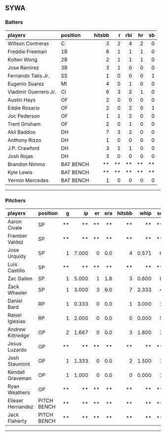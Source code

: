 ## SYWA

### Batters

 
|players               |position  | hitsbb|  r| rbi| hr| sb| 
|:---------------------|:---------|------:|--:|---:|--:|--:| 
|Willson Contreras     |C         |      3|  2|   4|  2|  0| 
|Freddie Freeman       |1B        |      8|  1|   1|  1|  0| 
|Kolten Wong           |2B        |      2|  1|   1|  1|  0| 
|Jose Ramirez          |3B        |      3|  1|   0|  0|  0| 
|Fernando Tatis Jr.    |SS        |      1|  0|   0|  0|  1| 
|Eugenio Suarez        |MI        |      4|  0|   1|  0|  0| 
|Vladimir Guerrero Jr. |CI        |      6|  3|   2|  1|  0| 
|Austin Hays           |OF        |      2|  0|   0|  0|  0| 
|Eddie Rosario         |OF        |      2|  0|   2|  0|  1| 
|Joc Pederson          |OF        |      1|  1|   2|  0|  0| 
|Trent Grisham         |OF        |      2|  0|   1|  0|  0| 
|Akil Baddoo           |DH        |      7|  3|   2|  0|  0| 
|Anthony Rizzo         |DH        |      1|  0|   0|  0|  0| 
|J.P. Crawford         |DH        |      3|  1|   1|  0|  0| 
|Josh Rojas            |DH        |      3|  0|   0|  0|  0| 
|Brandon Nimmo         |BAT BENCH |     **| **|  **| **| **| 
|Kyle Lewis            |BAT BENCH |     **| **|  **| **| **| 
|Yermin Mercedes       |BAT BENCH |      1|  0|   0|  0|  0| 


* * *

### Pitchers

 
|players           |position    |  g|    ip| er| era| hitsbb|  whip| so|  w| sv| 
|:-----------------|:-----------|--:|-----:|--:|---:|------:|-----:|--:|--:|--:| 
|Aaron Civale      |SP          | **|    **| **|  **|     **|    **| **| **| **| 
|Framber Valdez    |SP          | **|    **| **|  **|     **|    **| **| **| **| 
|Jose Urquidy      |SP          |  1| 7.000|  0| 0.0|      4| 0.571|  6|  1|  0| 
|Luis Castillo     |SP          | **|    **| **|  **|     **|    **| **| **| **| 
|Zac Gallen        |SP          |  1| 5.000|  1| 1.8|      3| 0.600|  8|  0|  0| 
|Zack Wheeler      |SP          |  1| 3.000|  3| 9.0|      7| 2.333|  4|  0|  0| 
|Daniel Bard       |RP          |  1| 0.333|  0| 0.0|      1| 3.000|  1|  0|  1| 
|Raisel Iglesias   |RP          |  1| 2.000|  0| 0.0|      0| 0.000|  5|  0|  0| 
|Andrew Kittredge  |OP          |  2| 1.667|  0| 0.0|      3| 1.800|  3|  0|  0| 
|Jesus Luzardo     |OP          | **|    **| **|  **|     **|    **| **| **| **| 
|Josh Staumont     |OP          |  1| 1.333|  0| 0.0|      2| 1.500|  1|  0|  0| 
|Kendall Graveman  |OP          |  1| 1.000|  0| 0.0|      0| 0.000|  1|  0|  1| 
|Ryan Weathers     |OP          | **|    **| **|  **|     **|    **| **| **| **| 
|Elieser Hernandez |PITCH BENCH | **|    **| **|  **|     **|    **| **| **| **| 
|Jack Flaherty     |PITCH BENCH | **|    **| **|  **|     **|    **| **| **| **| 


* * *


